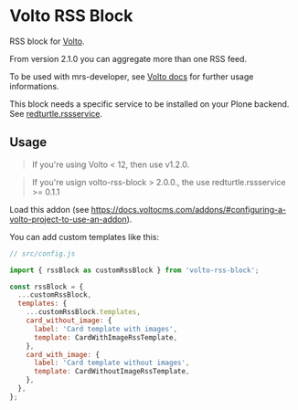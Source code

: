 # Volto RSS Block

RSS block for [Volto](https://github.com/plone/volto).

From version 2.1.0 you can aggregate more than one RSS feed.

To be used with mrs-developer, see [Volto docs](https://docs.voltocms.com/customizing/add-ons/) for further usage informations.

This block needs a specific service to be installed on your Plone backend.
See [redturtle.rssservice](https://github.com/RedTurtle/redturtle.rssservice).

## Usage

> If you're using Volto < 12, then use v1.2.0.

> If you're usign volto-rss-block > 2.0.0., the use redturtle.rssservice >= 0.1.1

Load this addon (see https://docs.voltocms.com/addons/#configuring-a-volto-project-to-use-an-addon).

You can add custom templates like this:

```javascript
// src/config.js

import { rssBlock as customRssBlock } from 'volto-rss-block';

const rssBlock = {
  ...customRssBlock,
  templates: {
    ...customRssBlock.templates,
    card_without_image: {
      label: 'Card template with images',
      template: CardWithImageRssTemplate,
    },
    card_with_image: {
      label: 'Card template without images',
      template: CardWithoutImageRssTemplate,
    },
  },
};
```
